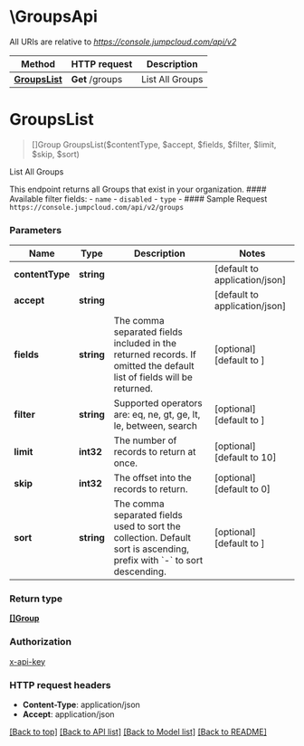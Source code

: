 # \GroupsApi

All URIs are relative to *https://console.jumpcloud.com/api/v2*

Method | HTTP request | Description
------------- | ------------- | -------------
[**GroupsList**](GroupsApi.md#GroupsList) | **Get** /groups | List All Groups


# **GroupsList**
> []Group GroupsList($contentType, $accept, $fields, $filter, $limit, $skip, $sort)

List All Groups

This endpoint returns all Groups that exist in your organization.   #### Available filter fields:   - `name`   - `disabled`   - `type`   -     #### Sample Request  ```  https://console.jumpcloud.com/api/v2/groups ```


### Parameters

Name | Type | Description  | Notes
------------- | ------------- | ------------- | -------------
 **contentType** | **string**|  | [default to application/json]
 **accept** | **string**|  | [default to application/json]
 **fields** | **string**| The comma separated fields included in the returned records. If omitted the default list of fields will be returned.  | [optional] [default to ]
 **filter** | **string**| Supported operators are: eq, ne, gt, ge, lt, le, between, search | [optional] [default to ]
 **limit** | **int32**| The number of records to return at once. | [optional] [default to 10]
 **skip** | **int32**| The offset into the records to return. | [optional] [default to 0]
 **sort** | **string**| The comma separated fields used to sort the collection. Default sort is ascending, prefix with &#x60;-&#x60; to sort descending.  | [optional] [default to ]

### Return type

[**[]Group**](Group.md)

### Authorization

[x-api-key](../README.md#x-api-key)

### HTTP request headers

 - **Content-Type**: application/json
 - **Accept**: application/json

[[Back to top]](#) [[Back to API list]](../README.md#documentation-for-api-endpoints) [[Back to Model list]](../README.md#documentation-for-models) [[Back to README]](../README.md)

